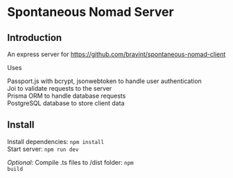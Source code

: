 # Spontaneous Nomad Server

## Introduction

An express server for https://github.com/bravint/spontaneous-nomad-client

Uses 

Passport.js with bcrypt, jsonwebtoken to handle user authentication\
Joi to validate requests to the server\
Prisma ORM to handle database requests\
PostgreSQL database to store client data

## Install

Install dependencies: <code>npm install</code>\
Start server: <code>npm run dev</code>

*Optional*: Compile .ts files to /dist folder: <code>npm build</code>
